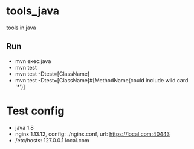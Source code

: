 # tools_java
tools in java

## Run
* mvn exec:java
* mvn test
* mvn test -Dtest=[ClassName]
* mvn test -Dtest=[ClassName]#[MethodName(could include wild card '*')]

# Test config
* java 1.8
* nginx 1.13.12, config: ./nginx.conf, url: https://local.com:40443
* /etc/hosts: 127.0.0.1 local.com

